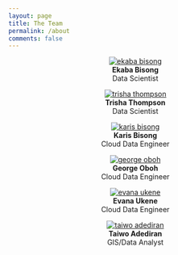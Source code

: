 ```yaml
---
layout: page
title: The Team
permalink: /about
comments: false
---
```


<div class="row justify-content-between">

<!-- <div class="col-md-12">

<p>This website is built with Jekyll and Mediumish template for Jekyll. It's for demonstration purposes, no real content can be found. Mediumish template for Jekyll is compatible with Github pages, in fact even this demo is created with Github Pages and hosted with Github.</p>

<br>
<br>

<h4 style="text-align: center">The Team</h4>

</div> -->

<div class="col-md-4">
<figure style="text-align: center">
<a target="_blank" href="http://ekababisong.org/"><img class="shadow-lg" src="{{site.baseurl}}/assets/images/ekaba.png" alt="ekaba bisong" /></a>
<figcaption> <b>Ekaba Bisong</b> <br> Data Scientist</figcaption>
</figure>
</div>

<div class="col-md-4">
<figure style="text-align: center">
<a target="_blank" href="https://trisha311.github.io/Portfolio/"><img class="shadow-lg" src="{{site.baseurl}}/assets/images/trisha.png" alt="trisha thompson" /></a>
<figcaption> <b>Trisha Thompson</b> <br> Data Scientist</figcaption>
</figure>
</div>

<div class="col-md-4">
<figure style="text-align: center">
<a target="_blank" href="http://karisb.ca/"><img class="shadow-lg" src="{{site.baseurl}}/assets/images/karis.png" alt="karis bisong" /></a>
<figcaption> <b>Karis Bisong</b> <br> Cloud Data Engineer</figcaption>
</figure>
</div>

<div class="col-md-4">
<figure style="text-align: center">
<a target="_blank" href="http://goboh.io/"><img class="shadow-lg" src="{{site.baseurl}}/assets/images/george.png" alt="george oboh" /></a>
<figcaption> <b>George Oboh</b> <br> Cloud Data Engineer</figcaption>
</figure>
</div>

<div class="col-md-4">
<figure style="text-align: center">
<a target="_blank" href="#"><img class="shadow-lg" src="{{site.baseurl}}/assets/images/evana.png" alt="evana ukene" /></a>
<figcaption> <b>Evana Ukene</b> <br> Cloud Data Engineer</figcaption>
</figure>
</div>

<div class="col-md-4">
<figure style="text-align: center">
<a target="_blank" href="#"><img class="shadow-lg" src="{{site.baseurl}}/assets/images/taiwo.png" alt="taiwo adediran" /></a>
<figcaption> <b>Taiwo Adediran</b> <br> GIS/Data Analyst</figcaption>
</figure>
</div>

<!-- <div class="col-md-4">

<div class="sticky-top sticky-top-80">
<h5>Buy me a coffee</h5>

<p>Thank you for your support! Your donation helps me to maintain and improve <a target="_blank" href="https://github.com/wowthemesnet/mediumish-theme-jekyll">Mediumish <i class="fab fa-github"></i></a>.</p>

<a target="_blank" href="https://www.wowthemes.net/donate/" class="btn btn-danger">Buy me a coffee</a> <a target="_blank" href="https://bootstrapstarter.com/bootstrap-templates/template-mediumish-bootstrap-jekyll/" class="btn btn-warning">Documentation</a>

</div> -->
<!-- </div> -->
</div>
